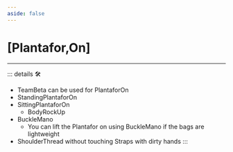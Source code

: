 ```yaml
---
aside: false
---
```

# <py>[Plantafor,On]</py>

---

<!-- =================================================== -->
<!-- =================================================== -->
<!-- =================================================== -->
<!-- =================================================== -->
<!-- =================================================== -->
::: details 🛠

- TeamBeta can be used for PlantaforOn
- StandingPlantaforOn
- SittingPlantaforOn
    - BodyRockUp
- BuckleMano
    - You can lift the Plantafor on using BuckleMano if the bags are lightweight
- ShoulderThread without touching Straps with dirty hands
:::

